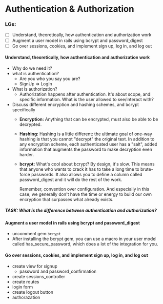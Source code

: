 # Authentication & Authorization

### LGs:
- [ ] Understand, theoretically, how authentication and authorization work
- [ ] Augment a user model in rails using bcrypt and password_digest
- [ ] Go over sessions, cookies, and implement sign up, log in, and log out

#### Understand, theoretically, how authentication and authorization work
* Why do we need it?
* what is authentication?
    * Are you who you say you are? 
    * SignUp => LogIn
* What is authorization?
    * Authorization happens after authentication. It's about scope, and specific information. What is the user allowed to see/interact with?
* Discuss different encryption and hashing schemes, and bcrypt specifically
    * **Encryption:** Anything that can be encrypted, must also be able to be decrypted.
    * **Hashing:** Hashing is a little different: the ultimate goal of one-way hashing is that you cannot "decrypt" the original text. In addition to any encryption scheme, each authenticated user has a "salt", added information that augments the password to make decryption even harder.
    * **bcrypt:** What's cool about bcrypt? By design, it's slow. This means that anyone who wants to crack it has to take a long time to brute-force passwords. It also allows you to define a column called password_digest and it will do the rest of the work.

        Remember, convention over configuration. And especially in this case, we generally don't have the time or energy to build our own encryption that surpasses what already exists.

##### TASK: What is the difference between authentication and authorization?

#### Augment a user model in rails using bcrypt and password_digest
* uncomment gem `bcrypt`
* After installing the bcrypt gem, you can use a macro in your user model called has_secure_password, which does a lot of the integration for you.

#### Go over sessions, cookies, and implement sign up, log in, and log out
* create view for signup
    * password and password_confirmation
* create sessions_controller
* create routes
* login form
* create logout button
* authorazation






